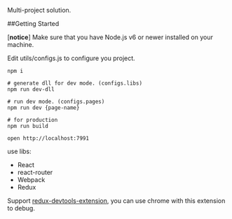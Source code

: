 Multi-project solution.

##Getting Started

[**notice**] Make sure that you have Node.js v6 or newer installed on your machine.

Edit utils/configs.js to configure you project.

```
npm i

# generate dll for dev mode. (configs.libs)
npm run dev-dll

# run dev mode. (configs.pages)
npm run dev {page-name}

# for production
npm run build

open http://localhost:7991
```

use libs:
- React
- react-router
- Webpack
- Redux

Support [redux-devtools-extension](https://github.com/zalmoxisus/redux-devtools-extension), you can use chrome with this extension to debug.